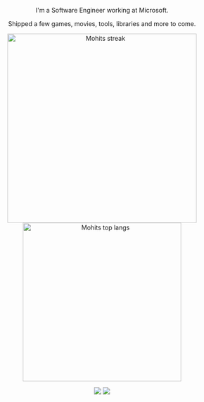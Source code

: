 <p align='center'>I'm a Software Engineer working at Microsoft.</p>
<p align='center'>Shipped a few games, movies, tools, libraries and more to come.</p>

<div class="container" align="center">
        <img alt="Mohits streak" width="430" src="https://github-readme-streak-stats.herokuapp.com?user=CedricGuillemet&theme=dark&hide_border=true"/>
        <img alt="Mohits top langs" width="360" src="https://github-readme-stats.vercel.app/api/top-langs/?username=CedricGuillemet&hide=scss,css,html&layout=compact&theme=dark">
</div>
             
<p align='center'>             
<a href="https://twitter.com/skaven_"><img src="https://img.shields.io/badge/Twitter-1DA1F2?style=for-the-badge&logo=twitter&logoColor=white" /></a>
<a href="https://www.linkedin.com/in/cedric-guillemet/"><img src="https://img.shields.io/badge/linkedin-%230077B5.svg?&style=for-the-badge&logo=linkedin&logoColor=white" /></a>
</p>
